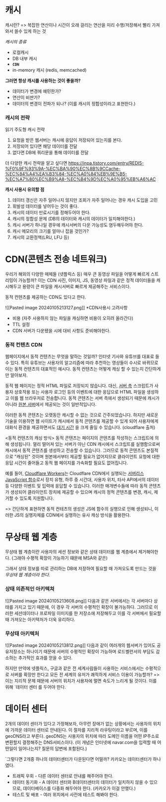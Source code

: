 # 캐시

캐시란?
=> 복잡한 연산이나 시간이 오래 걸리는 연산을 미리 수행/저장해서 빨리 가져와서 쓸수 있게 하는 것

_캐시의 종류_

- 로컬캐시
- DB 내부 캐시
- **`CDN`**
- in-memory 캐시 (redis, memcached)

**그러면 항상 캐시를 사용하는 것이 좋을까?**

- 데이터가 변경에 예민한가?
- 연산이 비싼가?
- 데이터의 변경이 전파가 되나? (이를 캐시의 정합성이라고 표현한다.)

### 캐시의 전략

읽기 주도형 캐시 전략

1. 요청을 받은 웹서버는 캐시에 응답이 저장되어 있는지를 본다.
2. 저장되어 있다면 해당 데이터를 전달
3. 없다면 DB에 쿼리문을 통해 데이터를 전달

더 다양한 캐시 전략을 알고 싶다면
https://inpa.tistory.com/entry/REDIS-%F0%9F%93%9A-%EC%BA%90%EC%8B%9CCache-%EC%84%A4%EA%B3%84-%EC%A0%84%EB%9E%B5-%EC%A7%80%EC%B9%A8-%EC%B4%9D%EC%A0%95%EB%A6%AC

**캐시 사용시 유의할 점**

1. 데이터 갱신은 자주 일어나지 않지만 조회가 자주 일어나는 경우 캐시 도입을 고민
2. 휘발성 데이터를 넣어두는 것이 좋다.
3. 캐시의 데이터 만료시기를 정해두어야 한다.
4. 캐시의 정합성 문제 (DB의 데이터와 캐시의 데이터가 일치해야한다.)
5. 캐시 서버가 하나일 경우에 캐시서버의 다운 가능성도 염두해두어야 한다.
6. 캐시 메모리의 크기를 얼마나 잡을 것인가?
7. 캐시의 교환정책(LRU, LFU 등)

# CDN(콘텐츠 전송 네트워크)

우리가 해외의 다양한 매체들 (넷플릭스 등) 매우 큰 동영상 파일을 어떻게 빠르게 스트리밍이 가능할까? 이는 CDN 사진, 이미지, JS, 동영상 파일과 같은 정적 데이터들을 캐시해두고 용량이 큰 파일을 캐시서버로 빠르게 제공해주는 서비스이다.

동적 컨텐츠를 제공하는 CDN도 있다고 한다.

![[Pasted image 20240105213127.png]]
\*CDN사용시 고려사항

- 비용 (자주 사용하지 않는 파일을 캐싱하면 비용이 오히려 올라간다)
- TTL 설정
- CDN 서버가 다운됐을 시에 대비 사항도 준비해야한다.

### 동적 컨텐츠 CDN

웹페이지에서 동적 컨텐츠는 무엇을 말하는 것일까?
인터넷 기사와 유튜브를 대표로 들 수 있다. 특히 유튜브는 사용자의 알고리즘에 따라 추천하는 영상들이 수시로 바뀌므로 이는 동적 컨텐츠의 대표적인 예시다. 동적 컨텐츠는 어떻게 캐싱 할 수 있는지 간단하게만 알아보자.

동적 웹 페이지는 정적 HTML 파일로 저장되지 않습니다. 대신, [서버 측](https://www.cloudflare.com/learning/serverless/glossary/client-side-vs-server-side/) 스크립트가 사용자 상호작용 또는 사용자 로그인 등의 이벤트에 대한 응답으로 HTML 파일을 생성하고 이를 웹 브라우저로 전송합니다. 동적 콘텐츠는 서버 측에서 생성되기 때문에 캐시가 아니라 [원본 서버](https://www.cloudflare.com/learning/cdn/glossary/origin-server/)에서 제공되는 것이 일반적입니다.

이러한 동적 콘텐츠는 오랫동안 캐시할 수 없는 것으로 간주되었습니다. 하지만 새로운 기술을 이용하면 웹 사이트가 캐시에서 동적 콘텐츠를 제공할 수 있게 되어 사용자에게 대화식 환경을 제공하면서도 [대기 시간](https://www.cloudflare.com/learning/performance/glossary/what-is-latency/) 을 크게 줄일 수 있습니다.
(cloudflare 출처)

<동적 컨텐츠의 캐싱 방식>
동적 콘텐츠는 페이지의 콘텐츠를 작성하는 스크립트에 의해 생성됩니다. 멀리 떨어져 있는 서버가 아닌 CDN 캐시에서 스크립트를 실행함으로써 캐시에서 동적 콘텐츠를 생성하고 전송할 수 있습니다. 그러므로 동적 콘텐츠도 본질적으로 "캐싱된" 것이며 원본에서부터 제공할 필요가 없어지므로 클라이언트 요청에 대한 응답 시간이 줄어들고 동적 웹 페이지를 가속화할 필요도 없어집니다.

예를 들어, [Cloudflare Workers](https://www.cloudflare.com/products/cloudflare-workers/)는 Cloudflare CDN에서 실행되는 [서버리스 JavaScript 함수](https://www.cloudflare.com/learning/serverless/glossary/function-as-a-service-faas/)로서 장치 유형, 하루 중 시간대, 사용자 위치, 타사 API에서의 데이터 등 다양한 이벤트 및 입력에 응답할 수 있습니다. 이러한 매개변수들에 따라 동적 콘텐츠가 생성되어 클라이언트 장치에 제공할 수 있으며 캐시의 정적 콘텐츠를 변경, 캐시, 제거할 수 있도록 지원합니다.

=> 간단하게 표현하면 동적 컨테츠의 생성은 JS에 함수의 실행으로 인해 생성되니, 이러한 JS의 실행자체를 CDN에서 실행하는 유사 캐싱 방식을 활용한다.

# 무상태 웹 계층

무상태 웹 계층이란 사용자의 세션 정보와 같은 상태 데이터를 웹 계층에서 제거해야한다. (그래야 수평적 확장이 가능하기 떄문에 MSA와 같은)

그래서 상태 정보를 따로 관리하는 DB에 저장하여 필요할 때 가져오도록 만드는 것을 _무상태 웹 계층이라 한다._

### 상태 의존적인 아키텍쳐

![[Pasted image 20240105213608.png]]
다음과 같은 서버에서는 각 서버마다 상태를 가지고 있기 때문에, 이 경우 각 서버의 수평적인 확장이 불가능하다. 그러므로 이러한 세션데이터나 프로파일 이미지를 한 저장소에 저장해두고 이를 각 서버에서 필요할 때 가져오는 아키텍처가 더욱 유리하다.

### 무상태 아키텍처

![[Pasted image 20240105213812.png]]
다음과 같이 여러개의 웹서버가 있어도 공유저장소는 하나이기 때문에 서버의 수평적인 확장이 가능하며 로드벨런서의 부담도 감소하는 추가적인 효과를 얻을 수 있다.

하지만 만약에 넷플릭스, 구글과 같은 전 세계사람들이 사용하는 서비스에서는 수평적으로 서버를 확장만 한다고 모든 전 세계의 유저가 쾌적하게 서비스 이용이 가능할까?
=>
이는 지리적 문제 때문에 서버의 위치가 사용자에 멀면 속도가 느리게 될 것이다. 이를 위해 `데이터 센터
를 두어야 한다.

# 데이터 센터

2개의 데이터 센터가 있다고 가정해보자, 아무런 장애가 없는 상황에서는 사용자의 위치에 가까운 데이터 센터로 안내된다.
이 절차를 지리적 라우팅이라고 부르며,
이를 geoDNS라고 부른다. geoDNS는 사용자의 위치에 따라 도메인 이름을 어떤 IP주소로 변환할지 결정해주는 DNS서비스이다. (이 개념은 인터넷에 navar.com을 입력할 때 어떤일이 일어나는지? 질문의 답변에 포함된다.)

`그렇다면 2개중 하나의 데이터센터가 다운된다면 어떨까? 카카오는 데이터센터가 하나였다.

- 트래픽 우회 - 다른 데이터 센터로 안내를 해주어야 한다.
- 데이터 동기화 - A 데이터 센터와 B데이터센터의 데이터가 일치하지 않을 수 있으므로, 데이터베이스를 다중화 해두어야 한다. (카카오가 이걸 안했다.)
- 테스트 및 배포 - 여러 위치에서 사전에 테스트 해봐야 한다.
